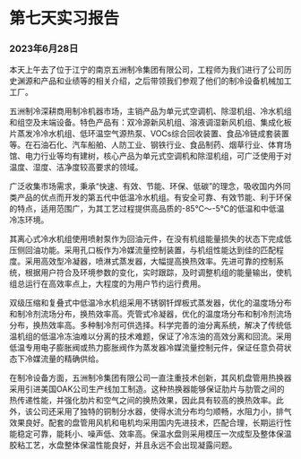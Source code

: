 # 第七天实习报告

### 2023年6月28日

本天上午去了位于江宁的南京五洲制冷集团有限公司，工程师为我们进行了公司历史渊源和产品和业绩等的相关介绍，之后带领我们参观了他们的制冷设备机械加工工厂。

五洲制冷深耕商用制冷机器市场，主销产品为单元式空调机、除湿机组、冷水机组和组空及末端设备。特色产品有：双冷源新风机组、溶液调湿新风机组、集成化板片蒸发冷冷水机组、低环温空气源热泵、VOCs综合回收装置、食品冷链成套装置等。在石油石化、汽车船舶、人防工业、钢铁行业、食品制药、烟草行业、体育场馆、电力行业等均有建树，核心产品为单元式空调机和除湿机组，可广泛使用于对温度、湿度、洁净度较高要求的领域。

广泛收集市场需求，秉承“快速、有效、节能、环保、低碳”的理念，吸收国内外同类产品的优点而开发的第五代中低温冷水机组。有安全可靠、有效节能、利于环保的特点，适用范围广，为其工艺过程提供高品质的-85℃～-5℃的低温和中低温冷冻环境。

其离心式冷水机组使用喷射泵作为回油元件，在没有机组能量损失的状态下完成低压侧回油功能。采用孔口板作为冷媒流量控制装置，与机组性能达到佳的匹配程度。采用高效型冷凝器，喷淋式蒸发器，大幅提高换热效率。先进可靠的控制系统，根据用户符合及环境参数的变化，实时跟踪，及时调整机组的能量输出，使机组总运行在高效率点上，大程度的为用户节约运行费用。

双级压缩和复叠式中低温冷水机组采用不锈钢钎焊板式蒸发器，优化的温度场分布和制冷剂流场分布，换热效率高。壳管式冷凝器，优化的温度场分布和制冷剂流场分布，换热效率高。多种制冷剂可供选择。科学完善的油分离系统，解决了传统低温机组的低温冷冻油难以分离的技术难题，保证了冷冻油的高效分离和回流。采用低温专用电子膨胀阀或热力膨胀阀作为蒸发器冷媒流量控制元件，保证任意负荷状态下冷媒流量的精确供给。

在制冷设备方面，五洲制冷集团有限公司一直注重技术创新，其风机盘管用热换器采用引进美国OAK公司生产线加工制造。这种热换器能够保证肋片与肋管之间的热传递性能，并强化肋片和空气之间的换热效果，因此具有较高的换热效率。此外，该公司还采用了独特的铜制分水器，使得水流分布均匀顺畅，水阻力小，排气效果良好。配套的盘管用风机和电机均采用国内先进技术，匹配合理，长期运行性能稳定可靠，能耗小、噪声低、效率高。保温水盘则采用模压一次成型及整体保温胶粘工艺，水盘整体保温性能良好，并且永远不会出现凝露问题。

